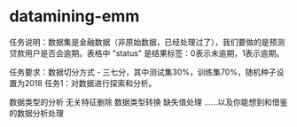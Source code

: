 # datamining-emm
任务说明：数据集是金融数据（非原始数据，已经处理过了），我们要做的是预测贷款用户是否会逾期。表格中 "status" 是结果标签：0表示未逾期，1表示逾期。

任务要求：数据切分方式 - 三七分，其中测试集30%，训练集70%，随机种子设置为2018 任务1：对数据进行探索和分析。

数据类型的分析
无关特征删除
数据类型转换
缺失值处理
……以及你能想到和借鉴的数据分析处理
